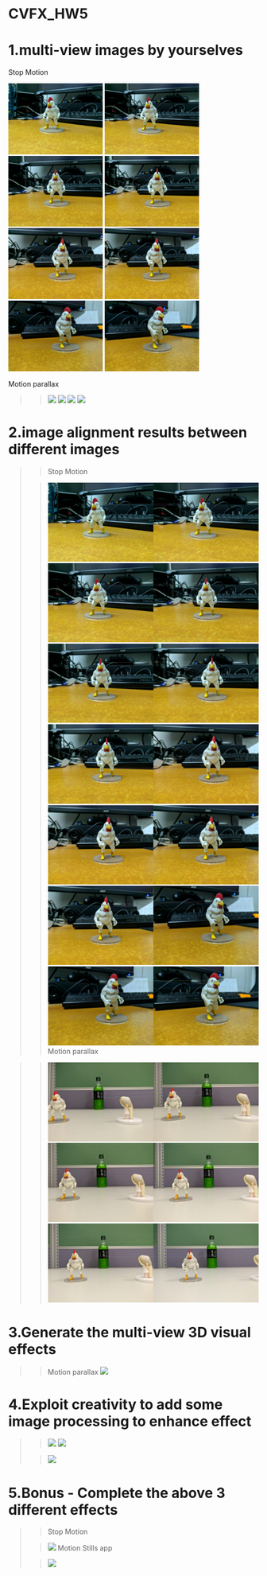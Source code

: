 # CVFX_HW5
  # 1.multi-view images by yourselves
   Stop Motion
  >
  <img width="190" src="G1.jpg"/>  <img width="190" src="G2.jpg"/>
  <img width="190" src="G3.jpg"/>  <img width="190" src="G4.jpg"/>
  <img width="190" src="G5.jpg"/>  <img width="190" src="G6.jpg"/>
  <img width="190" src="G7.jpg"/>  <img width="190" src="G8.jpg"/>
  >
   Motion parallax
  >
  >> <img width="190" src="GGG1.jpg"/>  <img width="190" src="GGG2.jpg"/>
  >> <img width="190" src="GGG3.jpg"/>  <img width="190" src="GGG4.jpg"/>
  # 2.image alignment results between different images
  >> Stop Motion
  >
  >> <img src="tryout.jpg"/>  <img src="tryout1.jpg"/>
  >> <img src="tryout2.jpg"/>  <img src="tryout3.jpg"/>
  >> <img src="tryout4.jpg"/>  <img src="tryout5.jpg"/>
  >> <img src="tryout6.jpg"/>
  >> Motion parallax
  >

  >> <img src="tryGGG1.jpg"/>
  >> <img src="tryGGG2.jpg"/>
  >> <img src="tryGGG3.jpg"/>




  # 3.Generate the multi-view 3D visual effects
  >> Motion parallax
  >> <img src="GGG1.gif"/>
  
  
  
  
  
  # 4.Exploit creativity to add some image processing to enhance effect 
  >> <img width="380" src="GGG1.jpg"/>  <img width="380" src="GGG1_V2.jpg"/>
  >
  >> <img src="GGG2.gif"/>




  # 5.Bonus - Complete the above 3 different effects
  >> Stop Motion
  >
  >> <img src="BAD3.gif"/>
  >>Motion Stills app
  >
  >> <img src="export.gif"/>
